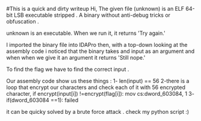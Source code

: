 #This is a quick and dirty writeup 
Hi,
The given file (unknown) is an ELF 64-bit LSB executable stripped .
A binary without anti-debug tricks or obfuscation .

unknown is an executable. When we run it, it returns 'Try again.'

I imported the binary file into IDAPro 
then, with a top-down looking at the assembly code i noticed that the binary takes and input as an argument and when when we give it
an argument it returns 'Still nope.'

To find the flag we have to find the correct input .

Our assembly code show us these things :
1- len(input) == 56
2-there is a loop that encrypt our characters and  check each of it with 56 encrypted character, if encrypt(input[i]) !=encrypt(flag[i]): mov     cs:dword_603084, 1
3- if(dword_603084 ==1): failed

it can be quicky solved by a brute force attack . check my python script :)





